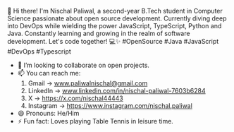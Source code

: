 👋 Hi there! I'm Nischal Paliwal, a second-year B.Tech student in Computer Science passionate about open source development. Currently diving deep into DevOps while wielding the power JavaScript, TypeScript, Python and Java. Constantly learning and growing in the realm of software development. Let's code together! 💻✨ #OpenSource #Java #JavaScript #DevOps #Typescript
- 💞️ I’m looking to collaborate on open projects.
- 📫 You can reach me:
  1. Gmail -> www.paliwalnischal@gmail.com
  2. LinkedIn -> www.linkedin.com/in/nischal-paliwal-7603b6284
  3. X -> https://x.com/nischal44443
  4. Instagram -> https://www.instagram.com/nischal.paliwal
- 😄 Pronouns: He/Him
- ⚡ Fun fact: Loves playing Table Tennis in leisure time.
